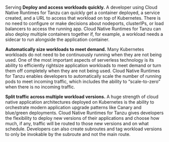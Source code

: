 Serving
**Deploy and access workloads quickly.** A developer using Cloud Native Runtimes for Tanzu can quickly get a container deployed, a service created, and a URL to access that workload on top of Kubernetes. There is no need to configure or make decisions about nodeports, clusterIPs, or load balancers to access the running app. Cloud Native Runtimes for Tanzu can also deploy multiple containers together if, for example, a workload needs a sidecar to run alongside the application container.

**Automatically size workloads to meet demand.** Many Kubernetes workloads do not need to be continuously running when they are not being used. One of the most important aspects of serverless technology is its ability to efficiently rightsize application workloads to meet demand or turn them off completely when they are not being used. Cloud Native Runtimes for Tanzu enables developers to automatically scale the number of running pods to meet incoming traffic, which includes the ability to “scale-to-zero” when there is no incoming traffic.

**Split traffic across multiple workload versions.** A huge strength of cloud native application architectures deployed on Kubernetes is the ability to orchestrate modern application upgrade patterns like Canary and blue/green deployments. Cloud Native Runtimes for Tanzu gives developers the flexibility to deploy new versions of their applications and choose how much, if any, traffic will be routed to those new versions and on what schedule. Developers can also create subroutes and tag workload versions to only be invokable by the subroute and not the main route.

